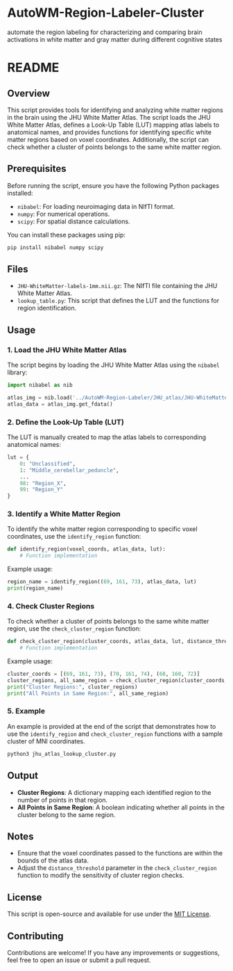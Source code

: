 # AutoWM-Region-Labeler-Cluster
automate the region labeling for characterizing and comparing brain activations in white matter and gray matter during different cognitive states

# README

## Overview

This script provides tools for identifying and analyzing white matter regions in the brain using the JHU White Matter Atlas. The script loads the JHU White Matter Atlas, defines a Look-Up Table (LUT) mapping atlas labels to anatomical names, and provides functions for identifying specific white matter regions based on voxel coordinates. Additionally, the script can check whether a cluster of points belongs to the same white matter region.

## Prerequisites

Before running the script, ensure you have the following Python packages installed:

- `nibabel`: For loading neuroimaging data in NIfTI format.
- `numpy`: For numerical operations.
- `scipy`: For spatial distance calculations.

You can install these packages using pip:

```bash
pip install nibabel numpy scipy
```

## Files

- `JHU-WhiteMatter-labels-1mm.nii.gz`: The NIfTI file containing the JHU White Matter Atlas.
- `lookup_table.py`: This script that defines the LUT and the functions for region identification.

## Usage

### 1. Load the JHU White Matter Atlas

The script begins by loading the JHU White Matter Atlas using the `nibabel` library:

```python
import nibabel as nib

atlas_img = nib.load('../AutoWM-Region-Labeler/JHU_atlas/JHU-WhiteMatter-labels-1mm.nii.gz')
atlas_data = atlas_img.get_fdata()
```

### 2. Define the Look-Up Table (LUT)

The LUT is manually created to map the atlas labels to corresponding anatomical names:

```python
lut = {
    0: "Unclassified",
    1: "Middle_cerebellar_peduncle",
    ...
    98: "Region_X",
    99: "Region_Y"
}
```

### 3. Identify a White Matter Region

To identify the white matter region corresponding to specific voxel coordinates, use the `identify_region` function:

```python
def identify_region(voxel_coords, atlas_data, lut):
    # Function implementation
```

Example usage:

```python
region_name = identify_region((69, 161, 73), atlas_data, lut)
print(region_name)
```

### 4. Check Cluster Regions

To check whether a cluster of points belongs to the same white matter region, use the `check_cluster_region` function:

```python
def check_cluster_region(cluster_coords, atlas_data, lut, distance_threshold=5):
    # Function implementation
```

Example usage:

```python
cluster_coords = [(69, 161, 73), (70, 161, 74), (68, 160, 72)]
cluster_regions, all_same_region = check_cluster_region(cluster_coords, atlas_data, lut)
print("Cluster Regions:", cluster_regions)
print("All Points in Same Region:", all_same_region)
```

### 5. Example

An example is provided at the end of the script that demonstrates how to use the `identify_region` and `check_cluster_region` functions with a sample cluster of MNI coordinates.

```bash
python3 jhu_atlas_lookup_cluster.py
```

## Output

- **Cluster Regions**: A dictionary mapping each identified region to the number of points in that region.
- **All Points in Same Region**: A boolean indicating whether all points in the cluster belong to the same region.

## Notes

- Ensure that the voxel coordinates passed to the functions are within the bounds of the atlas data.
- Adjust the `distance_threshold` parameter in the `check_cluster_region` function to modify the sensitivity of cluster region checks.

## License

This script is open-source and available for use under the [MIT License](LICENSE).

## Contributing

Contributions are welcome! If you have any improvements or suggestions, feel free to open an issue or submit a pull request.

